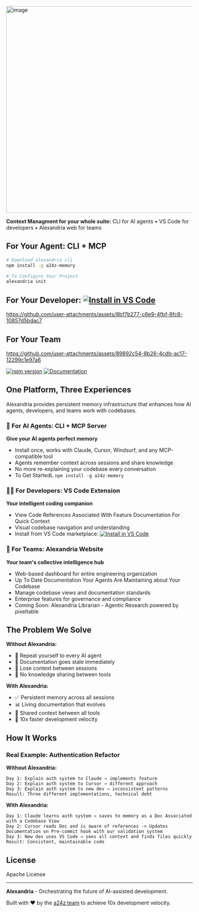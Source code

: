 <img width="1024" height="559" alt="image" src="https://github.com/user-attachments/assets/55678688-7739-46d1-8e9f-66b4fc9efb3d" />

**Context Managment for your whole suite:** CLI for AI agents • VS Code for developers • Alexandria web for teams


## For Your Agent: CLI + MCP
```bash
# Download alexandria cli
npm install -g a24z-memory

# To Configure Your Project
alexandria init
```
## For Your Developer: [![Install in VS Code](https://img.shields.io/badge/Install%20in%20VS%20Code-0098FF?style=for-the-badge&logo=visualstudiocode&logoColor=white)](https://insiders.vscode.dev/redirect?url=vscode%3Amcp%2Finstall%3F%7B%22name%22%3A%22a24z-memory%22%2C%22command%22%3A%22npx%22%2C%22args%22%3A%5B%22-y%22%2C%22a24z-memory%22%5D%7D)

https://github.com/user-attachments/assets/8bf7b277-c6e9-4fbf-8fc8-10857d5bdac7


## For Your Team


https://github.com/user-attachments/assets/89892c54-8b26-4cdb-ac17-12299c1e97a6


[![npm version](https://badge.fury.io/js/a24z-memory.svg)](https://www.npmjs.com/package/a24z-memory)
[![Documentation](https://img.shields.io/badge/docs-a24z.ai-blue.svg)](https://a24z-ai.github.io/Alexandria)

## One Platform, Three Experiences

Alexandria provides persistent memory infrastructure that enhances how AI agents, developers, and teams work with codebases.

### 🤖 For AI Agents: CLI + MCP Server
**Give your AI agents perfect memory**
- Install once, works with Claude, Cursor, Windsurf, and any MCP-compatible tool
- Agents remember context across sessions and share knowledge
- No more re-explaining your codebase every conversation
- To Get StartedL `npm install -g a24z-memory`


### 👨‍💻 For Developers: VS Code Extension
**Your intelligent coding companion**
- View Code References Associated With Feature Documentation For Quick Context
- Visual codebase navigation and understanding
- Install from VS Code marketplace:  [![Install in VS Code](https://img.shields.io/badge/Install%20in%20VS%20Code-0098FF?style=for-the-badge&logo=visualstudiocode&logoColor=white)](https://insiders.vscode.dev/redirect?url=vscode%3Amcp%2Finstall%3F%7B%22name%22%3A%22a24z-memory%22%2C%22command%22%3A%22npx%22%2C%22args%22%3A%5B%22-y%22%2C%22a24z-memory%22%5D%7D)


### 👥 For Teams: Alexandria Website
**Your team's collective intelligence hub**
- Web-based dashboard for entire engineering organization
- Up To Date Documentation Your Agents Are Maintaining about Your Codebase
- Manage codebase views and documentation standards
- Enterprise features for governance and compliance
- Coming Soon: Alexandria Librarian - Agentic Research powered by pixeltable

## The Problem We Solve

**Without Alexandria:**
- 🔄 Repeat yourself to every AI agent
- 📝 Documentation goes stale immediately
- 🧠 Lose context between sessions
- 🤝 No knowledge sharing between tools

**With Alexandria:**
- ✅ Persistent memory across all sessions
- 📊 Living documentation that evolves
- 🔗 Shared context between all tools
- 🚀 10x faster development velocity

## How It Works



### Real Example: Authentication Refactor

**Without Alexandria:**
```
Day 1: Explain auth system to Claude → implements feature
Day 2: Explain auth system to Cursor → different approach
Day 3: Explain auth system to new dev → inconsistent patterns
Result: Three different implementations, technical debt
```

**With Alexandria:**
```
Day 1: Claude learns auth system → saves to memory as a Doc Associated with a Codebase View
Day 2: Cursor reads Doc and is aware of references -> Updates Documentation on Pre-commit hook with our validation system
Day 3: New dev uses VS Code → sees all context and finds files quickly
Result: Consistent, maintainable code
```

## License

Apache License

---

**Alexandria** - Orchestrating the future of AI-assisted development.

Built with ❤️ by the [a24z team](https://a24z.ai) to achieve 10x development velocity.
